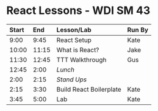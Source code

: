 # React Lessons - WDI SM 43

| Start	| End	 | Lesson/Lab	 | Run By	|
| :--		| :--	 | :--			 | :--		|
| 9:00		| 9:45	 | React Setup		| Kate	|
| 10:00	| 11:15 |	What is React? | Jake	|
| 11:30	| 12:45 | TTT Walkthrough | Gus		|
| 12:45	| 2:00  | *Lunch* |		|
| 2:00 	| 2:15  | *Stand Ups* |		|
| 2:15		| 3:30	 |	Build React Boilerplate		| Kate	|
| 3:45		| 5:00	 | Lab	| Kate	|
